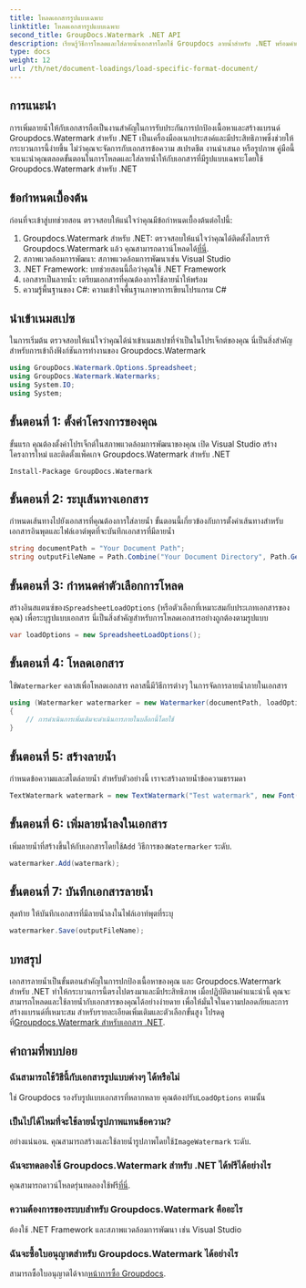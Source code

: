 ```yaml
---
title: โหลดเอกสารรูปแบบเฉพาะ
linktitle: โหลดเอกสารรูปแบบเฉพาะ
second_title: GroupDocs.Watermark .NET API
description: เรียนรู้วิธีการโหลดและใส่ลายน้ำเอกสารโดยใช้ Groupdocs ลายน้ำสำหรับ .NET พร้อมคำแนะนำทีละขั้นตอนนี้ ปกป้องและสร้างแบรนด์เนื้อหาของคุณได้อย่างง่ายดาย
type: docs
weight: 12
url: /th/net/document-loadings/load-specific-format-document/
---
```

## การแนะนำ
การเพิ่มลายน้ำให้กับเอกสารถือเป็นงานสำคัญในการรับประกันการปกป้องเนื้อหาและสร้างแบรนด์ Groupdocs.Watermark สำหรับ .NET เป็นเครื่องมืออเนกประสงค์และมีประสิทธิภาพซึ่งช่วยให้กระบวนการนี้ง่ายขึ้น ไม่ว่าคุณจะจัดการกับเอกสารข้อความ สเปรดชีต งานนำเสนอ หรือรูปภาพ คู่มือนี้จะแนะนำคุณตลอดขั้นตอนในการโหลดและใส่ลายน้ำให้กับเอกสารที่มีรูปแบบเฉพาะโดยใช้ Groupdocs.Watermark สำหรับ .NET
## ข้อกำหนดเบื้องต้น
ก่อนที่จะเข้าสู่บทช่วยสอน ตรวจสอบให้แน่ใจว่าคุณมีข้อกำหนดเบื้องต้นต่อไปนี้:
1.  Groupdocs.Watermark สำหรับ .NET: ตรวจสอบให้แน่ใจว่าคุณได้ติดตั้งไลบรารี Groupdocs.Watermark แล้ว คุณสามารถดาวน์โหลดได้[ที่นี่](https://releases.groupdocs.com/Watermark/net/).
2. สภาพแวดล้อมการพัฒนา: สภาพแวดล้อมการพัฒนาเช่น Visual Studio
3. .NET Framework: บทช่วยสอนนี้ถือว่าคุณใช้ .NET Framework
4. เอกสารเป็นลายน้ำ: เตรียมเอกสารที่คุณต้องการใช้ลายน้ำให้พร้อม
5. ความรู้พื้นฐานของ C#: ความเข้าใจพื้นฐานภาษาการเขียนโปรแกรม C#

## นำเข้าเนมสเปซ
ในการเริ่มต้น ตรวจสอบให้แน่ใจว่าคุณได้นำเข้าเนมสเปซที่จำเป็นในโปรเจ็กต์ของคุณ นี่เป็นสิ่งสำคัญสำหรับการเข้าถึงฟังก์ชันการทำงานของ Groupdocs.Watermark
```csharp
using GroupDocs.Watermark.Options.Spreadsheet;
using GroupDocs.Watermark.Watermarks;
using System.IO;
using System;
```

## ขั้นตอนที่ 1: ตั้งค่าโครงการของคุณ
ขั้นแรก คุณต้องตั้งค่าโปรเจ็กต์ในสภาพแวดล้อมการพัฒนาของคุณ เปิด Visual Studio สร้างโครงการใหม่ และติดตั้งแพ็คเกจ Groupdocs.Watermark สำหรับ .NET
```shell
Install-Package GroupDocs.Watermark
```
## ขั้นตอนที่ 2: ระบุเส้นทางเอกสาร
กำหนดเส้นทางไปยังเอกสารที่คุณต้องการใส่ลายน้ำ ขั้นตอนนี้เกี่ยวข้องกับการตั้งค่าเส้นทางสำหรับเอกสารอินพุตและไฟล์เอาต์พุตที่จะบันทึกเอกสารที่มีลายน้ำ
```csharp
string documentPath = "Your Document Path";
string outputFileName = Path.Combine("Your Document Directory", Path.GetFileName(documentPath));
```
## ขั้นตอนที่ 3: กำหนดค่าตัวเลือกการโหลด
 สร้างอินสแตนซ์ของ`SpreadsheetLoadOptions` (หรือตัวเลือกที่เหมาะสมกับประเภทเอกสารของคุณ) เพื่อระบุรูปแบบเอกสาร นี่เป็นสิ่งสำคัญสำหรับการโหลดเอกสารอย่างถูกต้องตามรูปแบบ
```csharp
var loadOptions = new SpreadsheetLoadOptions();
```
## ขั้นตอนที่ 4: โหลดเอกสาร
 ใช้`Watermarker` คลาสเพื่อโหลดเอกสาร คลาสนี้มีวิธีการต่างๆ ในการจัดการลายน้ำภายในเอกสาร
```csharp
using (Watermarker watermarker = new Watermarker(documentPath, loadOptions))
{
    // การดำเนินการเพิ่มเติมจะดำเนินการภายในบล็อกนี้โดยใช้
}
```
## ขั้นตอนที่ 5: สร้างลายน้ำ
กำหนดข้อความและสไตล์ลายน้ำ สำหรับตัวอย่างนี้ เราจะสร้างลายน้ำข้อความธรรมดา
```csharp
TextWatermark watermark = new TextWatermark("Test watermark", new Font("Arial", 12));
```
## ขั้นตอนที่ 6: เพิ่มลายน้ำลงในเอกสาร
เพิ่มลายน้ำที่สร้างขึ้นให้กับเอกสารโดยใช้`Add` วิธีการของ`Watermarker` ระดับ.
```csharp
watermarker.Add(watermark);
```
## ขั้นตอนที่ 7: บันทึกเอกสารลายน้ำ
สุดท้าย ให้บันทึกเอกสารที่มีลายน้ำลงในไฟล์เอาท์พุตที่ระบุ
```csharp
watermarker.Save(outputFileName);
```

## บทสรุป
เอกสารลายน้ำเป็นขั้นตอนสำคัญในการปกป้องเนื้อหาของคุณ และ Groupdocs.Watermark สำหรับ .NET ทำให้กระบวนการนี้ตรงไปตรงมาและมีประสิทธิภาพ เมื่อปฏิบัติตามคำแนะนำนี้ คุณจะสามารถโหลดและใช้ลายน้ำกับเอกสารของคุณได้อย่างง่ายดาย เพื่อให้มั่นใจในความปลอดภัยและการสร้างแบรนด์ที่เหมาะสม สำหรับรายละเอียดเพิ่มเติมและตัวเลือกขั้นสูง โปรดดูที่[Groupdocs.Watermark สำหรับเอกสาร .NET](https://reference.groupdocs.com/Watermark/net/).
## คำถามที่พบบ่อย
### ฉันสามารถใช้วิธีนี้กับเอกสารรูปแบบต่างๆ ได้หรือไม่
 ใช่ Groupdocs รองรับรูปแบบเอกสารที่หลากหลาย คุณต้องปรับ`LoadOptions` ตามนั้น
### เป็นไปได้ไหมที่จะใช้ลายน้ำรูปภาพแทนข้อความ?
 อย่างแน่นอน. คุณสามารถสร้างและใช้ลายน้ำรูปภาพโดยใช้`ImageWatermark` ระดับ.
### ฉันจะทดลองใช้ Groupdocs.Watermark สำหรับ .NET ได้ฟรีได้อย่างไร
 คุณสามารถดาวน์โหลดรุ่นทดลองใช้ฟรี[ที่นี่](https://releases.groupdocs.com/).
### ความต้องการของระบบสำหรับ Groupdocs.Watermark คืออะไร
ต้องใช้ .NET Framework และสภาพแวดล้อมการพัฒนา เช่น Visual Studio
### ฉันจะซื้อใบอนุญาตสำหรับ Groupdocs.Watermark ได้อย่างไร
สามารถซื้อใบอนุญาตได้จาก[หน้าการซื้อ Groupdocs](https://purchase.groupdocs.com/buy).